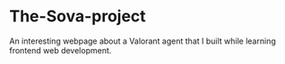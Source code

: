 # The-Sova-project
An interesting webpage about a Valorant agent that I built while learning frontend web development. 
